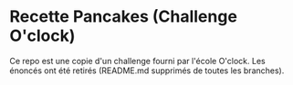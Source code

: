 # Recette Pancakes (Challenge O'clock)
Ce repo est une copie d'un challenge fourni par l'école O'clock.
Les énoncés ont été retirés (README.md supprimés de toutes les branches).
